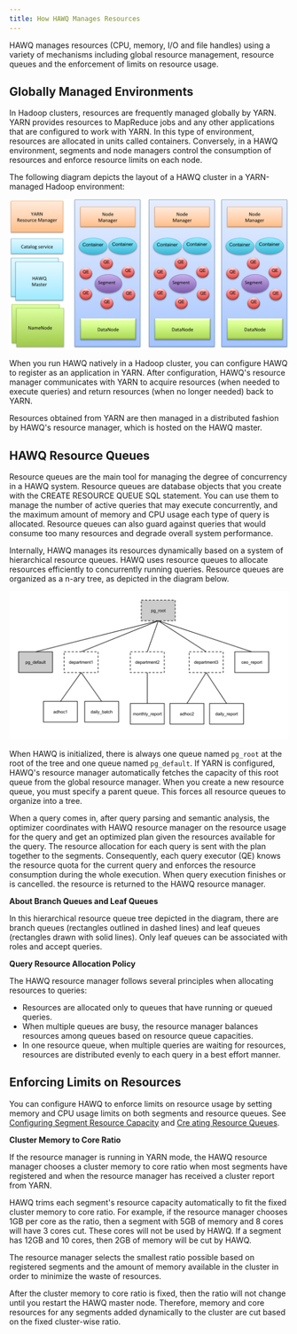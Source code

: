 ```yaml
---
title: How HAWQ Manages Resources
---
```


HAWQ manages resources (CPU, memory, I/O and file handles) using a variety of mechanisms including global resource management, resource queues and the enforcement of limits on resource usage.

## Globally Managed Environments<a id="global-env"></a>

In Hadoop clusters, resources are frequently managed globally by YARN. YARN provides resources to MapReduce jobs and any other applications that are configured to work with YARN. In this type of environment, resources are allocated in units called containers. Conversely, in a HAWQ environment, segments and node managers control the consumption of resources and enforce resource limits on each node.

The following diagram depicts the layout of a HAWQ cluster in a YARN-managed Hadoop environment:

![](../mdimages/hawq_high_level_architecture.png)

When you run HAWQ natively in a Hadoop cluster, you can configure HAWQ to register as an application in YARN. After configuration, HAWQ's resource manager communicates with YARN to acquire resources \(when needed to execute queries\) and return resources \(when no longer needed\) back to YARN.

Resources obtained from YARN are then managed in a distributed fashion by HAWQ's resource manager, which is hosted on the HAWQ master.

## HAWQ Resource Queues <a id="section_w4f_vx4_15"></a>

Resource queues are the main tool for managing the degree of concurrency in a HAWQ system. Resource queues are database objects that you create with the CREATE RESOURCE QUEUE SQL statement. You can use them to manage the number of active queries that may execute concurrently, and the maximum amount of memory and CPU usage each type of query is allocated. Resource queues can also guard against queries that would consume too many resources and degrade overall system performance.

Internally, HAWQ manages its resources dynamically based on a system of hierarchical resource queues. HAWQ uses resource queues to allocate resources efficiently to concurrently running queries. Resource queues are organized as a n-ary tree, as depicted in the diagram below.

![](../mdimages/svg/hawq_resource_queues.svg)

When HAWQ is initialized, there is always one queue named `pg_root` at the root of the tree and one queue named `pg_default`. If YARN is configured, HAWQ's resource manager automatically fetches the capacity of this root queue from the global resource manager. When you create a new resource queue, you must specify a parent queue. This forces all resource queues to organize into a tree.

When a query comes in, after query parsing and semantic analysis, the optimizer coordinates with HAWQ resource manager on the resource usage for the query and get an optimized plan given the resources available for the query. The resource allocation for each query is sent with the plan together to the segments. Consequently, each query executor \(QE\) knows the resource quota for the current query and enforces the resource consumption during the whole execution. When query execution finishes or is cancelled. the resource is returned to the HAWQ resource manager.

**About Branch Queues and Leaf Queues**

In this hierarchical resource queue tree depicted in the diagram, there are branch queues \(rectangles outlined in dashed lines\) and leaf queues \(rectangles drawn with solid lines\). Only leaf queues can be associated with roles and accept queries.

**Query Resource Allocation Policy**

The HAWQ resource manager follows several principles when allocating resources to queries:

-   Resources are allocated only to queues that have running or queued queries.
-   When multiple queues are busy, the resource manager balances resources among queues based on resource queue capacities.
-   In one resource queue, when multiple queries are waiting for resources, resources are distributed evenly to each query in a best effort manner.

## Enforcing Limits on Resources

You can configure HAWQ to enforce limits on resource usage by setting memory and CPU usage limits on both segments and resource queues. See [Configuring Segment Resource Capacity](ConfigureResourceManagement.html) and [Cre
ating Resource Queues](ResourceQueues.html).

**Cluster Memory to Core Ratio**

If the resource manager is running in YARN mode, the HAWQ resource manager chooses a cluster memory to core ratio when most segments have registered and when the resource manager has received a cluster report from YARN. 

HAWQ trims each segment's resource capacity automatically to fit the fixed cluster memory to core ratio. For example, if the resource manager chooses 1GB per core as the ratio, then a segment with 5GB of memory and 8 cores will have 3 cores cut. These cores will not be used by HAWQ. If a segment has 12GB and 10 cores, then 2GB of memory will be cut by HAWQ.

The resource manager selects the smallest ratio possible based on registered segments and the amount of memory available in the cluster in order to minimize the waste of resources.

After the cluster memory to core ratio is fixed, then the ratio will not change until you restart the HAWQ master node. Therefore, memory and core resources for any segments added dynamically to the cluster are cut based on the fixed cluster-wise ratio.

